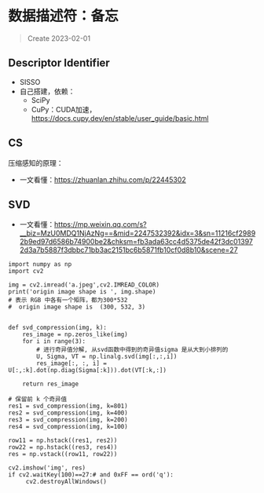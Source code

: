 # 数据描述符：备忘

> Create 2023-02-01

## Descriptor Identifier

- SISSO
- 自己搭建，依赖：
  - SciPy
  - CuPy：CUDA加速，https://docs.cupy.dev/en/stable/user_guide/basic.html

## CS

压缩感知的原理：
- 一文看懂：https://zhuanlan.zhihu.com/p/22445302

## SVD
- 一文看懂：https://mp.weixin.qq.com/s?__biz=MzU0MDQ1NjAzNg==&mid=2247532392&idx=3&sn=11216cf29892b9ed97d6586b74900be2&chksm=fb3ada63cc4d5375de42f3dc013972d3a7b5887f3dbbc71bb3ac2151bc6b5871fb10cf0d8b10&scene=27

```!pip install opencv-python
import numpy as np
import cv2

img = cv2.imread('a.jpeg',cv2.IMREAD_COLOR)
print('origin image shape is ', img.shape)
# 表示 RGB 中各有一个矩阵，都为300*532
#  origin image shape is  (300, 532, 3)


def svd_compression(img, k):
    res_image = np.zeros_like(img)
    for i in range(3):
        # 进行奇异值分解, 从svd函数中得到的奇异值sigma 是从大到小排列的
        U, Sigma, VT = np.linalg.svd(img[:,:,i])
        res_image[:, :, i] = U[:,:k].dot(np.diag(Sigma[:k])).dot(VT[:k,:])
 
    return res_image
 
# 保留前 k 个奇异值
res1 = svd_compression(img, k=801)
res2 = svd_compression(img, k=400)
res3 = svd_compression(img, k=200)
res4 = svd_compression(img, k=100)
 
row11 = np.hstack((res1, res2))
row22 = np.hstack((res3, res4))
res = np.vstack((row11, row22))
 
cv2.imshow('img', res)
if cv2.waitKey(100)==27:# and 0xFF == ord('q'):
     cv2.destroyAllWindows()

```
